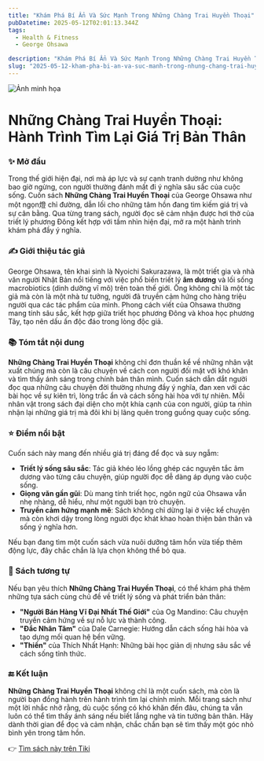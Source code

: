 ```yaml
---
title: "Khám Phá Bí Ẩn Và Sức Mạnh Trong Những Chàng Trai Huyền Thoại"
pubDatetime: 2025-05-12T02:01:13.344Z
tags:
  - Health & Fitness
  - George Ohsawa

description: "Khám Phá Bí Ẩn Và Sức Mạnh Trong Những Chàng Trai Huyền Thoại"
slug: "2025-05-12-kham-pha-bi-an-va-suc-manh-trong-nhung-chang-trai-huyen-thoai"
---
```


![Ảnh minh họa](https://i.imgur.com/mfSaDzm.jpeg)

 # Những Chàng Trai Huyền Thoại: Hành Trình Tìm Lại Giá Trị Bản Thân

### ✨ Mở đầu  
Trong thế giới hiện đại, nơi mà áp lực và sự cạnh tranh dường như không bao giờ ngừng, con người thường đánh mất đi ý nghĩa sâu sắc của cuộc sống. Cuốn sách **Những Chàng Trai Huyền Thoại** của George Ohsawa như một ngọn燈 chỉ đường, dẫn lối cho những tâm hồn đang tìm kiếm giá trị và sự cân bằng. Qua từng trang sách, người đọc sẽ cảm nhận được hơi thở của triết lý phương Đông kết hợp với tầm nhìn hiện đại, mở ra một hành trình khám phá đầy ý nghĩa.

### ✍️ Giới thiệu tác giả  
George Ohsawa, tên khai sinh là Nyoichi Sakurazawa, là một triết gia và nhà văn người Nhật Bản nổi tiếng với việc phổ biến triết lý **âm dương** và lối sống macrobiotics (dinh dưỡng vĩ mô) trên toàn thế giới. Ông không chỉ là một tác giả mà còn là một nhà tư tưởng, người đã truyền cảm hứng cho hàng triệu người qua các tác phẩm của mình. Phong cách viết của Ohsawa thường mang tính sâu sắc, kết hợp giữa triết học phương Đông và khoa học phương Tây, tạo nên dấu ấn độc đáo trong lòng độc giả.

### 📚 Tóm tắt nội dung  
**Những Chàng Trai Huyền Thoại** không chỉ đơn thuần kể về những nhân vật xuất chúng mà còn là câu chuyện về cách con người đối mặt với khó khăn và tìm thấy ánh sáng trong chính bản thân mình. Cuốn sách dẫn dắt người đọc qua những câu chuyện đời thường nhưng đầy ý nghĩa, đan xen với các bài học về sự kiên trì, lòng trắc ẩn và cách sống hài hòa với tự nhiên. Mỗi nhân vật trong sách đại diện cho một khía cạnh của con người, giúp ta nhìn nhận lại những giá trị mà đôi khi bị lãng quên trong guồng quay cuộc sống.

### ⭐ Điểm nổi bật  
Cuốn sách này mang đến nhiều giá trị đáng để đọc và suy ngẫm:  
- **Triết lý sống sâu sắc**: Tác giả khéo léo lồng ghép các nguyên tắc âm dương vào từng câu chuyện, giúp người đọc dễ dàng áp dụng vào cuộc sống.  
- **Giọng văn gần gũi**: Dù mang tính triết học, ngôn ngữ của Ohsawa vẫn nhẹ nhàng, dễ hiểu, như một người bạn trò chuyện.  
- **Truyền cảm hứng mạnh mẽ**: Sách không chỉ dừng lại ở việc kể chuyện mà còn khơi dậy trong lòng người đọc khát khao hoàn thiện bản thân và sống ý nghĩa hơn.  

Nếu bạn đang tìm một cuốn sách vừa nuôi dưỡng tâm hồn vừa tiếp thêm động lực, đây chắc chắn là lựa chọn không thể bỏ qua.

### 📖 Sách tương tự  
Nếu bạn yêu thích **Những Chàng Trai Huyền Thoại**, có thể khám phá thêm những tựa sách cùng chủ đề về triết lý sống và phát triển bản thân:  
- **"Người Bán Hàng Vĩ Đại Nhất Thế Giới"** của Og Mandino: Câu chuyện truyền cảm hứng về sự nỗ lực và thành công.  
- **"Đắc Nhân Tâm"** của Dale Carnegie: Hướng dẫn cách sống hài hòa và tạo dựng mối quan hệ bền vững.  
- **"Thiền"** của Thích Nhất Hạnh: Những bài học giản dị nhưng sâu sắc về cách sống tỉnh thức.  

### 🔚 Kết luận  
**Những Chàng Trai Huyền Thoại** không chỉ là một cuốn sách, mà còn là người bạn đồng hành trên hành trình tìm lại chính mình. Mỗi trang sách như một lời nhắc nhở rằng, dù cuộc sống có khó khăn đến đâu, chúng ta vẫn luôn có thể tìm thấy ánh sáng nếu biết lắng nghe và tin tưởng bản thân. Hãy dành thời gian để đọc và cảm nhận, chắc chắn bạn sẽ tìm thấy một góc nhỏ bình yên trong tâm hồn.

👉 [Tìm sách này trên Tiki](https://tiki.vn/search?q=Nh%E1%BB%AFng%20Ch%C3%A0ng%20Trai%20Huy%E1%BB%81n%20Tho%E1%BA%A1i)
